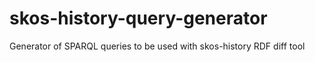 # skos-history-query-generator
Generator of SPARQL queries to be used with skos-history RDF diff tool
